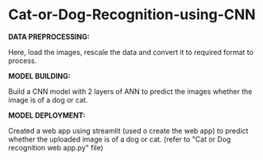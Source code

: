 # Cat-or-Dog-Recognition-using-CNN

**DATA PREPROCESSING:**

Here, load the images, rescale the data and convert it to required format to process.

**MODEL BUILDING:**

Build a CNN model with 2 layers of ANN to predict the images whether the image is of a dog or cat.

**MODEL DEPLOYMENT:**

Created a web app using streamlit (used o create the web app) to predict whether the uploaded image is of a dog or cat. (refer to "Cat or Dog recognition web app.py" file)
